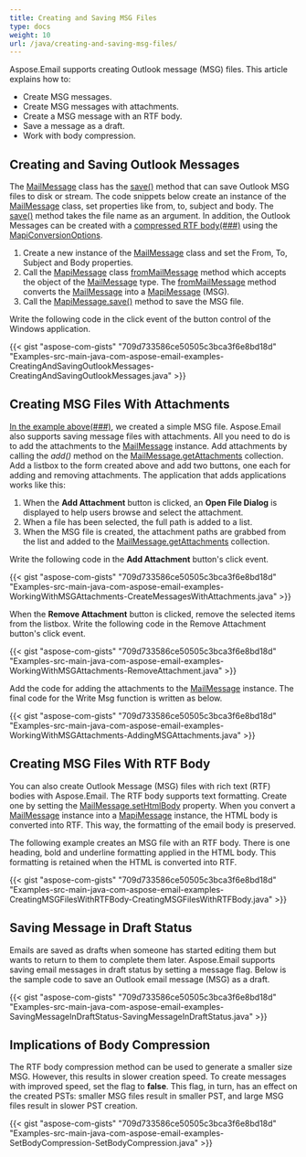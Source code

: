 ```yaml
---
title: Creating and Saving MSG Files
type: docs
weight: 10
url: /java/creating-and-saving-msg-files/
---
```



Aspose.Email supports creating Outlook message (MSG) files. This article explains how to:

- Create MSG messages.
- Create MSG messages with attachments.
- Create a MSG message with an RTF body.
- Save a message as a draft.
- Work with body compression.
## **Creating and Saving Outlook Messages**
The [MailMessage](https://apireference.aspose.com/java/email/com.aspose.email/mailmessage) class has the [save()](https://apireference.aspose.com/java/email/com.aspose.email/MailMessage#save\(java.lang.String\)) method that can save Outlook MSG files to disk or stream. The code snippets below create an instance of the [MailMessage](https://apireference.aspose.com/java/email/com.aspose.email/mailmessage) class, set properties like from, to, subject and body. The [save()](https://apireference.aspose.com/java/email/com.aspose.email/MailMessage#save\(java.lang.String\)) method takes the file name as an argument. In addition, the Outlook Messages can be created with a [compressed RTF body(###)](/#work-with-body-compression) using the [MapiConversionOptions](https://apireference.aspose.com/email/java/com.aspose.email/MapiConversionOptions).

1. Create a new instance of the [MailMessage](https://apireference.aspose.com/java/email/com.aspose.email/mailmessage) class and set the From, To, Subject and Body properties.
1. Call the [MapiMessage](https://apireference.aspose.com/java/email/com.aspose.email/mapimessage) class [fromMailMessage](https://apireference.aspose.com/email/java/com.aspose.email/MapiMessage#fromMailMessage(java.lang.String)) method which accepts the object of the [MailMessage](https://apireference.aspose.com/java/email/com.aspose.email/mailmessage) type. The [fromMailMessage](https://apireference.aspose.com/email/java/com.aspose.email/MapiMessage#fromMailMessage(java.lang.String)) method converts the [MailMessage](https://apireference.aspose.com/java/email/com.aspose.email/mailmessage) into a [MapiMessage](https://apireference.aspose.com/java/email/com.aspose.email/mapimessage) (MSG).
1. Call the [MapiMessage.save()](https://apireference.aspose.com/java/email/com.aspose.email/MapiMessage#save\(java.lang.String\)) method to save the MSG file.

Write the following code in the click event of the button control of the Windows application.

{{< gist "aspose-com-gists" "709d733586ce50505c3bca3f6e8bd18d" "Examples-src-main-java-com-aspose-email-examples-CreatingAndSavingOutlookMessages-CreatingAndSavingOutlookMessages.java" >}}
## **Creating MSG Files With Attachments**
[In the example above(###)](/#creatingandsavingoutlookmessages), we created a simple MSG file. Aspose.Email also supports saving message files with attachments. All you need to do is to add the attachments to the [MailMessage](https://apireference.aspose.com/java/email/com.aspose.email/mailmessage) instance. Add attachments by calling the *add()* method on the [MailMessage.getAttachments](https://apireference.aspose.com/email/java/com.aspose.email/MailMessage#getAttachments()) collection. Add a listbox to the form created above and add two buttons, one each for adding and removing attachments. The application that adds applications works like this:

1. When the **Add Attachment** button is clicked, an **Open File Dialog** is displayed to help users browse and select the attachment.
1. When a file has been selected, the full path is added to a list.
1. When the MSG file is created, the attachment paths are grabbed from the list and added to the [MailMessage.getAttachments](https://apireference.aspose.com/email/java/com.aspose.email/MailMessage#getAttachments()) collection.

Write the following code in the **Add Attachment** button's click event.



{{< gist "aspose-com-gists" "709d733586ce50505c3bca3f6e8bd18d" "Examples-src-main-java-com-aspose-email-examples-WorkingWithMSGAttachments-CreateMessagesWithAttachments.java" >}}



When the **Remove Attachment** button is clicked, remove the selected items from the listbox. Write the following code in the Remove Attachment button's click event.



{{< gist "aspose-com-gists" "709d733586ce50505c3bca3f6e8bd18d" "Examples-src-main-java-com-aspose-email-examples-WorkingWithMSGAttachments-RemoveAttachment.java" >}}



Add the code for adding the attachments to the [MailMessage](https://apireference.aspose.com/java/email/com.aspose.email/mailmessage) instance. The final code for the Write Msg function is written as below.



{{< gist "aspose-com-gists" "709d733586ce50505c3bca3f6e8bd18d" "Examples-src-main-java-com-aspose-email-examples-WorkingWithMSGAttachments-AddingMSGAttachments.java" >}}
## **Creating MSG Files With RTF Body**
You can also create Outlook Message (MSG) files with rich text (RTF) bodies with Aspose.Email. The RTF body supports text formatting. Create one by setting the [MailMessage.setHtmlBody](https://apireference.aspose.com/email/java/com.aspose.email/MailMessage#setHtmlBody(java.lang.String)) property. When you convert a [MailMessage](https://apireference.aspose.com/java/email/com.aspose.email/mailmessage) instance into a [MapiMessage](https://apireference.aspose.com/java/email/com.aspose.email/mapimessage) instance, the HTML body is converted into RTF. This way, the formatting of the email body is preserved.

The following example creates an MSG file with an RTF body. There is one heading, bold and underline formatting applied in the HTML body. This formatting is retained when the HTML is converted into RTF.



{{< gist "aspose-com-gists" "709d733586ce50505c3bca3f6e8bd18d" "Examples-src-main-java-com-aspose-email-examples-CreatingMSGFilesWithRTFBody-CreatingMSGFilesWithRTFBody.java" >}}
## **Saving Message in Draft Status**
Emails are saved as drafts when someone has started editing them but wants to return to them to complete them later. Aspose.Email supports saving email messages in draft status by setting a message flag. Below is the sample code to save an Outlook email message (MSG) as a draft.



{{< gist "aspose-com-gists" "709d733586ce50505c3bca3f6e8bd18d" "Examples-src-main-java-com-aspose-email-examples-SavingMessageInDraftStatus-SavingMessageInDraftStatus.java" >}}
## **Implications of Body Compression**
The RTF body compression method can be used to generate a smaller size MSG. However, this results in slower creation speed. To create messages with improved speed, set the flag to **false**. This flag, in turn, has an effect on the created PSTs: smaller MSG files result in smaller PST, and large MSG files result in slower PST creation.



{{< gist "aspose-com-gists" "709d733586ce50505c3bca3f6e8bd18d" "Examples-src-main-java-com-aspose-email-examples-SetBodyCompression-SetBodyCompression.java" >}}
